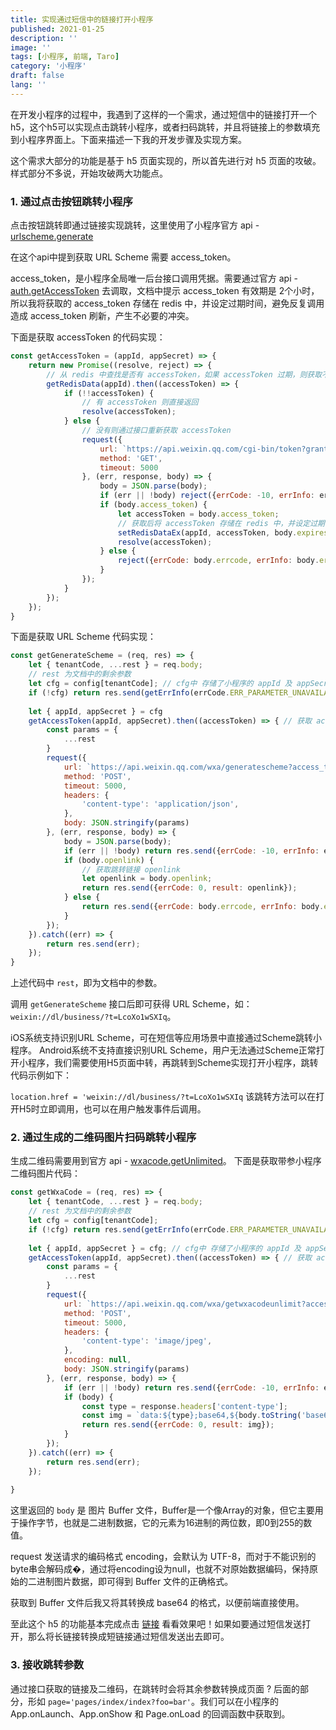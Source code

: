 ```yaml
---
title: 实现通过短信中的链接打开小程序
published: 2021-01-25
description: ''
image: ''
tags: [小程序, 前端, Taro]
category: '小程序'
draft: false 
lang: ''
---
```


在开发小程序的过程中，我遇到了这样的一个需求，通过短信中的链接打开一个h5，这个h5可以实现点击跳转小程序，或者扫码跳转，并且将链接上的参数填充到小程序界面上。下面来描述一下我的开发步骤及实现方案。

这个需求大部分的功能是基于 h5 页面实现的，所以首先进行对 h5 页面的攻破。样式部分不多说，开始攻破两大功能点。

### 1. 通过点击按钮跳转小程序
点击按钮跳转即通过链接实现跳转，这里使用了小程序官方 api - [urlscheme.generate](https://developers.weixin.qq.com/miniprogram/dev/api-backend/open-api/url-scheme/urlscheme.generate.html)

在这个api中提到获取 URL Scheme 需要 access_token。

access_token，是小程序全局唯一后台接口调用凭据。需要通过官方 api - [auth.getAccessToken](https://developers.weixin.qq.com/miniprogram/dev/api-backend/open-api/access-token/auth.getAccessToken.html) 去调取，文档中提示 access_token 有效期是 2个小时，所以我将获取的 access_token 存储在 redis 中，并设定过期时间，避免反复调用造成 access_token 刷新，产生不必要的冲突。

下面是获取 accessToken 的代码实现：
```js
const getAccessToken = (appId, appSecret) => {
    return new Promise((resolve, reject) => {
        // 从 redis 中查找是否有 accessToken，如果 accessToken 过期，则获取不到 accessToken
        getRedisData(appId).then((accessToken) => {
            if (!!accessToken) {
                // 有 accessToken 则直接返回
                resolve(accessToken);
            } else {
                // 没有则通过接口重新获取 accessToken
                request({
                    url: `https://api.weixin.qq.com/cgi-bin/token?grant_type=client_credential&appid=${appId}&secret=${appSecret}`,
                    method: 'GET',
                    timeout: 5000
                }, (err, response, body) => {
                    body = JSON.parse(body);
                    if (err || !body) reject({errCode: -10, errInfo: err.toString()});
                    if (body.access_token) {
                        let accessToken = body.access_token;
                        // 获取后将 accessToken 存储在 redis 中，并设定过期时间，如果过期，则获取不到 accessToken
                        setRedisDataEx(appId, accessToken, body.expires_in);
                        resolve(accessToken);
                    } else {
                        reject({errCode: body.errcode, errInfo: body.errmsg});
                    }
                });
            }
        });
    });
}
```

下面是获取 URL Scheme 代码实现：
```js
const getGenerateScheme = (req, res) => {
    let { tenantCode, ...rest } = req.body;
    // rest 为文档中的剩余参数
    let cfg = config[tenantCode]; // cfg中 存储了小程序的 appId 及 appSecret
    if (!cfg) return res.send(getErrInfo(errCode.ERR_PARAMETER_UNAVAILABLE, 'tenantCode'))
    
    let { appId, appSecret } = cfg
    getAccessToken(appId, appSecret).then((accessToken) => { // 获取 accessToken
        const params = {
            ...rest
        }
        request({
            url: `https://api.weixin.qq.com/wxa/generatescheme?access_token=${accessToken}`,
            method: 'POST',
            timeout: 5000,
            headers: {
                'content-type': 'application/json',
            },
            body: JSON.stringify(params)
        }, (err, response, body) => {
            body = JSON.parse(body);
            if (err || !body) return res.send({errCode: -10, errInfo: err.toString()});
            if (body.openlink) {
                // 获取跳转链接 openlink
                let openlink = body.openlink;
                return res.send({errCode: 0, result: openlink});
            } else {
                return res.send({errCode: body.errcode, errInfo: body.errmsg});
            }
        });
    }).catch((err) => {
        return res.send(err);
    });
}
```
上述代码中 `rest`，即为文档中的参数。

调用 `getGenerateScheme` 接口后即可获得 URL Scheme，如：`weixin://dl/business/?t=LcoXo1wSXIq`。

iOS系统支持识别URL Scheme，可在短信等应用场景中直接通过Scheme跳转小程序。
Android系统不支持直接识别URL Scheme，用户无法通过Scheme正常打开小程序，我们需要使用H5页面中转，再跳转到Scheme实现打开小程序，跳转代码示例如下：

`location.href = 'weixin://dl/business/?t=LcoXo1wSXIq`
该跳转方法可以在打开H5时立即调用，也可以在用户触发事件后调用。

### 2. 通过生成的二维码图片扫码跳转小程序
生成二维码需要用到官方 api - [wxacode.getUnlimited](https://developers.weixin.qq.com/miniprogram/dev/api-backend/open-api/qr-code/wxacode.getUnlimited.html)。
下面是获取带参小程序二维码图片代码：
```js
const getWxaCode = (req, res) => {
    let { tenantCode, ...rest } = req.body;
    // rest 为文档中的剩余参数
    let cfg = config[tenantCode];
    if (!cfg) return res.send(getErrInfo(errCode.ERR_PARAMETER_UNAVAILABLE, 'tenantCode'))
    
    let { appId, appSecret } = cfg; // cfg中 存储了小程序的 appId 及 appSecret
    getAccessToken(appId, appSecret).then((accessToken) => { // 获取 accessToken
        const params = {
            ...rest
        }
        request({
            url: `https://api.weixin.qq.com/wxa/getwxacodeunlimit?access_token=${accessToken}`,
            method: 'POST',
            timeout: 5000,
            headers: {
                'content-type': 'image/jpeg',
            },
            encoding: null,
            body: JSON.stringify(params)
        }, (err, response, body) => {
            if (err || !body) return res.send({errCode: -10, errInfo: err.toString()});
            if (body) {
                const type = response.headers['content-type'];
                const img = `data:${type};base64,${body.toString('base64')}`;
                return res.send({errCode: 0, result: img});
            }
        });
    }).catch((err) => {
        return res.send(err);
    });
    
}
```
这里返回的 `body` 是 图片 Buffer 文件，Buffer是一个像Array的对象，但它主要用于操作字节，也就是二进制数据，它的元素为16进制的两位数，即0到255的数值。

request 发送请求的编码格式 encoding，会默认为 UTF-8，而对于不能识别的byte串会解码成�，通过将encoding设为null，也就不对原始数据编码，保持原始的二进制图片数据，即可得到 Buffer 文件的正确格式。

获取到 Buffer 文件后我又将其转换成 base64 的格式，以便前端直接使用。

至此这个 h5 的功能基本完成点击 [链接](https://service-support-test.ikandy.cn/h5/#/shareMiniapp?fullName=120&tenantCode=common_tenant&query=phone%3D17770542880&page=pages/videoSuccess/index
) 看看效果吧！如果如要通过短信发送打开，那么将长链接转换成短链接通过短信发送出去即可。

### 3. 接收跳转参数
通过接口获取的链接及二维码，在跳转时会将其余参数转换成页面 ? 后面的部分，形如 `page='pages/index/index?foo=bar'`。我们可以在小程序的 App.onLaunch、App.onShow 和 Page.onLoad 的回调函数中获取到。



